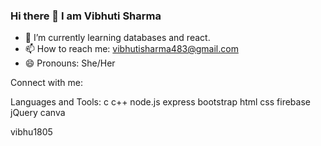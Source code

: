 ### Hi there 👋 I am Vibhuti Sharma

     
- 🌱 I’m currently learning databases and react.
- 📫 How to reach me: vibhutisharma483@gmail.com
- 😄 Pronouns: She/Her

Connect with me:

Languages and Tools:
c c++ node.js express bootstrap html css firebase jQuery canva 


vibhu1805

